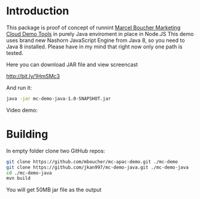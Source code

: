 # Introduction
This package is proof of concept of runnint [Marcel Boucher Marketing Cloud Demo Tools](/mboucher/mc-apac-demo) in purely Java enviroment in place in Node.JS
This demo uses brand new Nashorn JavaScript Engine from Java 8, so you need to Java 8 installed.
Please have in my mind that right now only one path is tested.

Here you can download JAR file and view  screencast

http://bit.ly/1HmSMc3

And run it:
```bash
java -jar mc-demo-java-1.0-SNAPSHOT.jar
```

Video demo:

# Building
In empty folder clone two GitHub repos:
```bash
git clone https://github.com/mboucher/mc-apac-demo.git ./mc-demo
git clone https://github.com/jkan997/mc-demo-java.git ./mc-demo-java
cd ./mc-demo-java
mvn build
```

You will get 50MB jar file as the output
